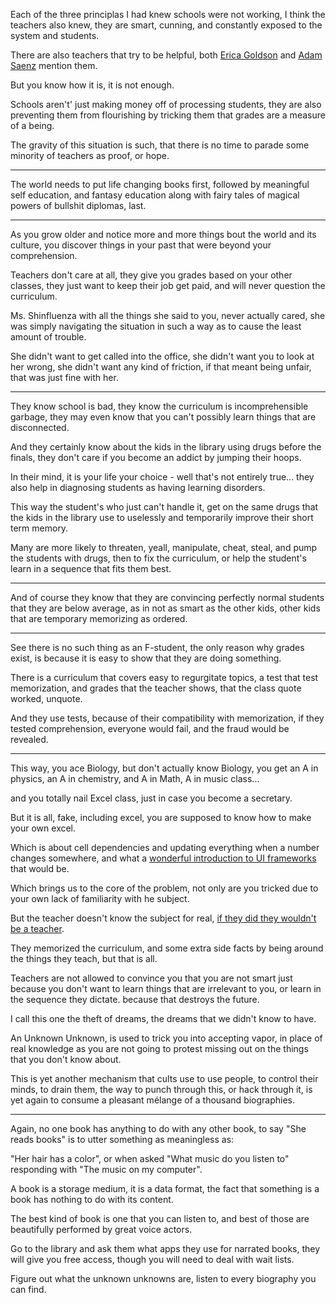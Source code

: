 Each of the three principlas I had knew schools were not working,
I think the teachers also knew, they are smart, cunning, and constantly exposed to the system and students.

There are also teachers that try to be helpful,
both [Erica Goldson][goldson] and [Adam Saenz][saenz] mention them.

But you know how it is,
it is not enough.

Schools aren't' just making money off of processing students,
they are also preventing them from flourishing by tricking them that grades are a measure of a being.

The gravity of this situation is such,
that there is no time to parade some minority of teachers as proof, or hope.

---

The world needs to put life changing books first, followed by meaningful self education,
and fantasy education along with fairy tales of magical powers of bullshit diplomas, last.

---

As you grow older and notice more and more things bout the world and its culture,
you discover things in your past that were beyond your comprehension.

Teachers don't care at all, they give you grades based on your other classes,
they just want to keep their job get paid, and will never question the curriculum.

Ms. Shinfluenza with all the things she said to you, never actually cared,
she was simply navigating the situation in such a way as to cause the least amount of trouble.

She didn't want to get called into the office, she didn't want you to look at her wrong,
she didn't want any kind of friction, if that meant being unfair, that was just fine with her.

---

They know school is bad, they know the curriculum is incomprehensible garbage,
they may even know that you can't possibly learn things that are disconnected.

And they certainly know about the kids in the library using drugs before the finals,
they don't care if you become an addict by jumping their hoops.

In their mind, it is your life your choice - well that's not entirely true...
they also help in diagnosing students as having learning disorders.

This way the student's who just can't handle it,
get on the same drugs that the kids in the library use to uselessly and temporarily improve their short term memory.

Many are more likely to threaten, yeall, manipulate, cheat, steal, and pump the students with drugs,
then to fix the curriculum, or help the student's learn in a sequence that fits them best.

---

And of course they know that they are convincing perfectly normal students that they are below average,
as in not as smart as the other kids, other kids that are temporary memorizing as ordered.

---

See there is no such thing as an F-student, the only reason why grades exist,
is because it is easy to show that they are doing something.

There is a curriculum that covers easy to regurgitate topics, a test that test memorization,
and grades that the teacher shows, that the class quote worked, unquote.

And they use tests, because of their compatibility with memorization,
if they tested comprehension, everyone would fail, and the fraud would be revealed.

---

This way, you ace Biology, but don't actually know Biology,
you get an A in physics, an A in chemistry, and A in Math, A in music class...

and you totally nail Excel class,
just in case you become a secretary.

But it is all, fake, including excel,
you are supposed to know how to make your own excel.

Which is about cell dependencies and updating everything when a number changes somewhere,
and what a [wonderful introduction to UI frameworks][UI] that would be.

Which brings us to the core of the problem,
not only are you tricked due to your own lack of familiarity with he subject.

But the teacher doesn't know the subject for real,
[if they did they wouldn't be a teacher][sad].

They memorized the curriculum,
and some extra side facts by being around the things they teach, but that is all.

Teachers are not allowed to convince you that you are not smart just because you don't want to learn things that are irrelevant to you, or learn in the sequence they dictate.
because that destroys the future.

I call this one the theft of dreams,
the dreams that we didn't know to have.

An Unknown Unknown, is used to trick you into accepting vapor,
in place of real knowledge as you are not going to protest missing out on the things that you don't know about.

This is yet another mechanism that cults use to use people, to control their minds, to drain them,
the way to punch through this, or hack through it, is yet again to consume a pleasant mélange of a thousand biographies.

---

Again, no one book has anything to do with any other book,
to say "She reads books" is to utter something as meaningless as:

"Her hair has a color",
or when asked "What music do you listen to" responding with "The music on my computer".

A book is a storage medium, it is a data format,
the fact that something is a book has nothing to do with its content.

The best kind of book is one that you can listen to,
and best of those are beautifully performed by great voice actors.

Go to the library and ask them what apps they use for narrated books,
they will give you free access, though you will need to deal with wait lists.

Figure out what the unknown unknowns are,
listen to every biography you can find.


[UI]: https://www.youtube.com/watch?v=cuHDQhDhvPE
[sad]: https://www.youtube.com/watch?v=QQskB2JJql4
[saenz]: https://www.youtube.com/watch?v=AyogyD7vXbw
[goldson]: https://www.youtube.com/watch?v=9M4tdMsg3ts
[creepy]: https://youtu.be/PArFP7ZJrtg?t=379
